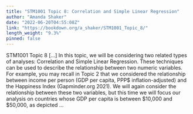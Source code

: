 ```yaml
---
title: "STM1001 Topic 8: Correlation and Simple Linear Regression"
author: "Amanda Shaker"
date: "2022-06-20T04:55:08Z"
link: "https://bookdown.org/a_shaker/STM1001_Topic_8/"
length_weight: "9.3%"
pinned: false
---
```


STM1001 Topic 8 [...] In this topic, we will be considering two related types of analyses: Correlation and Simple Linear Regression. These techniques can be used to describe the relationship between two numeric variables. For example, you may recall in Topic 2 that we considered the relationship between income per person (GDP per capita, PPP$ inflation-adjusted) and the Happiness Index (Gapminder.org 2021). We will again consider the relationship between these two variables, but this time we will focus our analysis on countries whose GDP per capita is between $10,000 and $50,000, as depicted ...
